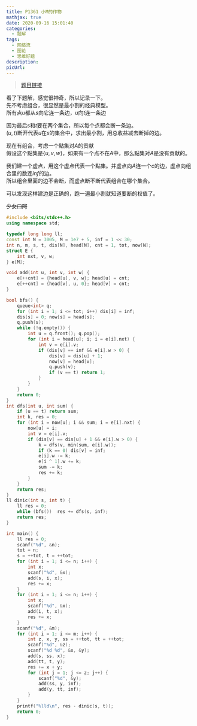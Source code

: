 ```yaml
---
title: P1361 小M的作物
mathjax: true
date: 2020-09-16 15:01:40
categories: 
  - 题解
tags: 
  - 网络流
  - 图论
  - 思维好题
description: 
picUrl: 
---
```



>[题目链接](https://www.luogu.com.cn/problem/P1361)  

看了下题解，感觉很神奇，所以记录一下。  
先不考虑组合，很显然是最小割的经典模型。  
所有点$u$都从$s$向它连一条边，$u$向$t$连一条边  

因为最后$s$和$t$要在两个集合，所以每个点都会断一条边。  
$(u,t)$断开代表$u$在$s$的集合中，求出最小割，用总收益减去断掉的边。  

现在有组合，考虑一个點集对$A$的贡献  
假设这个點集是$\{u,v,w \}$，如果有一个点不在$A$中，那么點集对$A$是没有贡献的。  

我们建一个虚点，用这个虚点代表一个點集。并虚点向$A$连一个$c$的边，虚点向组合里的数连$inf$的边。  
所以组合里面的边不会断，而虚点断不断代表组合在哪个集合。  

可以发现这样建边是正确的，跑一遍最小割就知道要断的权值了。  

~~少女口阿~~  

```cpp
#include <bits/stdc++.h>
using namespace std;

typedef long long ll;
const int N = 3005, M = 1e7 + 5, inf = 1 << 30;
int n, m, s, t, dis[N], head[N], cnt = 1, tot, now[N];
struct E {
    int nxt, v, w;
} e[M];

void add(int u, int v, int w) {
	e[++cnt] = {head[u], v, w}; head[u] = cnt;
	e[++cnt] = {head[v], u, 0}; head[v] = cnt;
}

bool bfs() {
    queue<int> q;
    for (int i = 1; i <= tot; i++) dis[i] = inf;
    dis[s] = 0; now[s] = head[s];
    q.push(s);
    while (!q.empty()) {
        int u = q.front(); q.pop();
        for (int i = head[u]; i; i = e[i].nxt) {
            int v = e[i].v;
            if (dis[v] == inf && e[i].w > 0) {
                dis[v] = dis[u] + 1;
                now[v] = head[v];
                q.push(v);
                if (v == t) return 1;
            }
        }
    }
    return 0;
}
int dfs(int u, int sum) {
    if (u == t) return sum;
    int k, res = 0;
    for (int i = now[u]; i && sum; i = e[i].nxt) {
        now[u] = i;
        int v = e[i].v;
        if (dis[v] == dis[u] + 1 && e[i].w > 0) {
            k = dfs(v, min(sum, e[i].w));
            if (k == 0) dis[v] = inf;
            e[i].w -= k;
            e[i ^ 1].w += k;
            sum -= k;
            res += k;
        }
    }
    return res;
}
ll dinic(int s, int t) {
    ll res = 0;
    while (bfs())  res += dfs(s, inf);
    return res;
}

int main() {
	ll res = 0;
    scanf("%d", &n);
	tot = n;
	s = ++tot, t = ++tot;
	for (int i = 1; i <= n; i++) {
		int x;
		scanf("%d", &x);
		add(s, i, x);
		res += x;
	} 
	for (int i = 1; i <= n; i++) {
		int x;
		scanf("%d", &x);
		add(i, t, x);
		res += x;
	}
	scanf("%d", &m);
	for (int i = 1; i <= m; i++) {
		int z, x, y, ss = ++tot, tt = ++tot;
		scanf("%d", &z);
		scanf("%d %d", &x, &y);
		add(s, ss, x);
		add(tt, t, y);
		res += x + y;
		for (int j = 1; j <= z; j++) {
			scanf("%d", &y);
            add(ss, y, inf);
			add(y, tt, inf);
		}
	}
	printf("%lld\n", res - dinic(s, t));
	return 0;
}

```